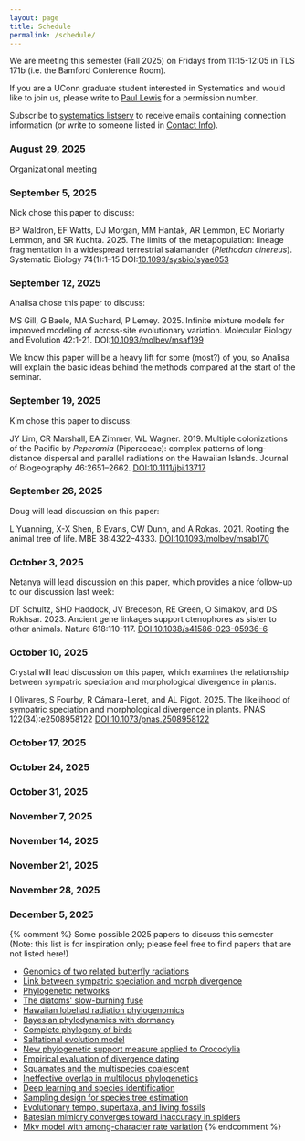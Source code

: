 ```yaml
---
layout: page
title: Schedule
permalink: /schedule/
---
```


We are meeting this semester (Fall 2025) on Fridays from 11:15-12:05 in TLS 171b (i.e. the Bamford Conference Room).

If you are a UConn graduate student interested in Systematics and would like to join us, please
write to [Paul Lewis](mailto:paul.lewis@uconn.edu) for a permission number. 

Subscribe to [systematics listserv](/systseminar/listserv/) to receive emails containing connection information (or write to someone listed in [Contact Info](/systseminar/contact-info/)).

### August 29, 2025

Organizational meeting

### September 5, 2025

Nick chose this paper to discuss:

BP Waldron, EF Watts, DJ Morgan, MM Hantak, AR Lemmon, EC Moriarty Lemmon, and SR Kuchta. 2025. 
The limits of the metapopulation: lineage fragmentation in a widespread terrestrial salamander (_Plethodon cinereus_).
Systematic Biology 74(1):1–15
DOI:[10.1093/sysbio/syae053](https://doi.org/10.1093/sysbio/syae053)

### September 12, 2025

Analisa chose this paper to discuss:

MS Gill, G Baele, MA Suchard, P Lemey. 2025. Infinite mixture models for improved modeling of across-site evolutionary variation. Molecular Biology and Evolution 42:1-21. DOI:[10.1093/molbev/msaf199](https://doi.org/10.1093/molbev/msaf199)

We know this paper will be a heavy lift for some (most?) of you, so Analisa will explain the basic ideas behind the methods compared at the start of the seminar.

### September 19, 2025

Kim chose this paper to discuss:

JY Lim, CR Marshall, EA Zimmer, WL Wagner. 2019. Multiple colonizations of the Pacific by _Peperomia_ (Piperaceae): complex patterns of long‐distance dispersal and parallel radiations on the Hawaiian Islands. Journal of Biogeography 46:2651–2662. [DOI:10.1111/jbi.13717](https://doi.org/10.1111/jbi.13717)

### September 26, 2025

Doug will lead discussion on this paper:

L Yuanning, X-X Shen, B Evans, CW Dunn, and A Rokas. 2021.
Rooting the animal tree of life.  MBE 38:4322–4333.
[DOI:10.1093/molbev/msab170](https://doi.org/10.1093/molbev/msab170)

### October 3, 2025

Netanya will lead discussion on this paper, which provides a nice follow-up to our discussion last week:

DT Schultz, SHD Haddock, JV Bredeson, RE Green, O Simakov, and DS Rokhsar. 2023. Ancient gene linkages support ctenophores as sister to other animals. Nature 618:110-117. [DOI:10.1038/s41586-023-05936-6](https://doi.org/10.1038/s41586-023-05936-6)

### October 10, 2025

Crystal will lead discussion on this paper, which examines the relationship between sympatric speciation and morphological divergence in plants.

I Olivares, S Fourby, R Cámara-Leret, and AL Pigot. 2025. The likelihood of sympatric speciation and morphological divergence in plants. PNAS 122(34):e2508958122 [DOI:10.1073/pnas.2508958122](https://doi.org/10.1073/pnas.2508958122)

### October 17, 2025
### October 24, 2025
### October 31, 2025
### November 7, 2025
### November 14, 2025
### November 21, 2025
### November 28, 2025
### December 5, 2025

{% comment %}
Some possible 2025 papers to discuss this semester (Note: this list is for inspiration only; please feel free to find papers that are not listed here!)

* [Genomics of two related butterfly radiations](https://doi.org/10.1098/rspb.2025.0182)
* [Link between sympatric speciation and morph divergence](https://doi.org/10.1098/rspb.2025.0182)
* [Phylogenetic networks](https://doi.org/10.1098/rspb.2025.0182)
* [The diatoms' slow-burning fuse](https://doi.org/10.1073/pnas.2500153122)
* [Hawaiian lobeliad radiation phylogenomics](https://doi.org/10.1073/pnas.2421004122)
* [Bayesian phylodynamics with dormancy](https://www.pnas.org/doi/10.1073/pnas.2501394122)
* [Complete phylogeny of birds](https://www.pnas.org/doi/10.1073/pnas.2501394122)
* [Saltational evolution model](https://doi.org/10.1098/rspb.2025.0182)
* [New phylogenetic support measure applied to Crocodylia](https://doi.org/10.1093/sysbio/syaf058)
* [Empirical evaluation of divergence dating](https://doi.org/10.1093/sysbio/syaf055)
* [Squamates and the multispecies coalescent](https://doi.org/10.1093/sysbio/syaf048)
* [Ineffective overlap in multilocus phylogenetics](https://doi.org/10.1093/sysbio/syaf044)
* [Deep learning and species identification](https://doi.org/10.1093/sysbio/syaf026)
* [Sampling design for species tree estimation](https://doi.org/10.1093/sysbio/syaf017)
* [Evolutionary tempo, supertaxa, and living fossils](https://doi.org/10.1093/sysbio/syaf020)
* [Batesian mimicry converges toward inaccuracy in spiders](https://doi.org/10.1093/sysbio/syaf037)
* [Mkv model with among-character rate variation](https://doi.org/10.1093/sysbio/syaf038)
{% endcomment %}
